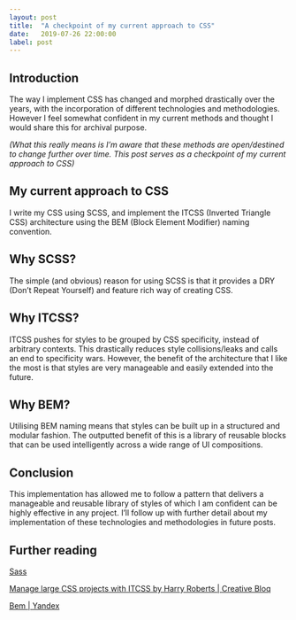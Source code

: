 ```yaml
---
layout: post
title:  "A checkpoint of my current approach to CSS"
date:   2019-07-26 22:00:00
label: post
---
```


## Introduction

The way I implement CSS has changed and morphed drastically over the years, with the incorporation of different technologies and methodologies. However I feel somewhat confident in my current methods and thought I would share this for archival purpose.

*(What this really means is I’m aware that these methods are open/destined to change further over time. This post serves as a checkpoint of my current approach to CSS)*

## My current approach to CSS

I write my CSS using SCSS, and implement the ITCSS (Inverted Triangle CSS) architecture using the BEM (Block Element Modifier) naming convention.

## Why SCSS?

The simple (and obvious) reason for using SCSS is that it provides a DRY (Don’t Repeat Yourself) and feature rich way of creating CSS.

## Why ITCSS?

ITCSS pushes for styles to be grouped by CSS specificity, instead of arbitrary contexts. This drastically reduces style collisions/leaks and calls an end to specificity wars. However, the benefit of the architecture that I like the most is that styles are very manageable and easily extended into the future.

## Why BEM?

Utilising BEM naming means that styles can be built up in a structured and modular fashion. The outputted benefit of this is a library of reusable blocks that can be used intelligently across a wide range of UI compositions.

## Conclusion

This implementation has allowed me to follow a pattern that delivers a manageable and reusable library of styles of which I am confident can be highly effective in any project. I’ll follow up with further detail about my implementation of these technologies and methodologies in future posts.

## Further reading

<a href="https://sass-lang.com" target="_blank">Sass</a>

<a href="https://www.creativebloq.com/web-design/manage-large-css-projects-itcss-101517528" target="_blank">Manage large CSS projects with ITCSS by Harry Roberts | Creative Bloq</a>

<a href="https://tech.yandex.com/bem/" target="_blank">Bem | Yandex</a>
